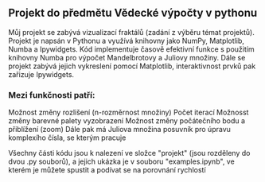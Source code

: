 ## Projekt do předmětu Vědecké výpočty v pythonu
Můj projekt se zabývá vizualizací fraktálů (zadání z výběru témat projektů).
Projekt je napsán v Pythonu a využívá knihovny jako NumPy, Matplotlib, Numba a Ipywidgets.
Kód implementuje časově efektivní funkce s použitím knihovny Numba pro výpočet Mandelbrotovy a Juliovy množiny.
Dále se projekt zabývá jejich vykreslení pomocí Matplotlib, interaktivnost prvků pak zařizuje Ipywidgets.
### Mezi funkčnosti patří:
Možnost změny rozlišení (n-rozměrnost množiny)
Počet iterací
Možnosst změny barevné palety vyzobrazení
Možnost změny počátečního bodu a přiblížení (zoom)
Dále pak má Juliova množina posuvník pro úpravu komplexího čísla, se kterým pracuje

Všechny části kódu jsou k nalezení ve složce "projekt" (jsou rozděleny do dvou .py souborů), a jejich ukázka
je v souboru "examples.ipynb", ve kterém je můžete spustit a podívat se na porovnání rychlostí

